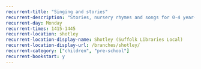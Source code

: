 ```yaml
---
recurrent-title: "Singing and stories"
recurrent-description: "Stories, nursery rhymes and songs for 0-4 year-olds."
recurrent-day: Monday
recurrent-times: 1415-1445
recurrent-location: shotley
recurrent-location-display-name: Shotley (Suffolk Libraries Local)
recurrent-location-display-url: /branches/shotley/
recurrent-category: ["children", "pre-school"]
recurrent-bookstart: y
---
```

